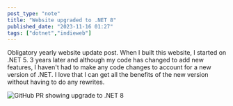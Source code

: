 ```yaml
---
post_type: "note" 
title: "Website upgraded to .NET 8"
published_date: "2023-11-16 01:27"
tags: ["dotnet","indieweb"]
---
```


Obligatory yearly website update post. When I built this website, I started on .NET 5. 3 years later and although my code has changed to add new features, I haven't had to make any code changes to account for a new version of .NET. I love that I can get all the benefits of the new version without having to do any rewrites. 

![GitHub PR showing upgrade to .NET 8](/assets/images/feed/upgrade-dotnet-8.png)

